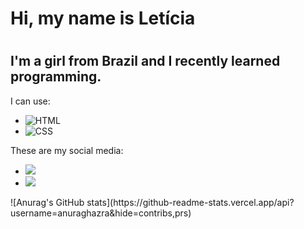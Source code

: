 <h1>Hi, my name is Letícia<h1/>
<h2>I'm a girl from Brazil and I recently learned programming.</h2>
<p>I can use:</p>
<ul>
  <li> <img src="https://img.shields.io/badge/HTML5-E34F26?style=for-the-badge&logo=html5&logoColor=white" alt="HTML"> </li>
  <li> <img src="https://img.shields.io/badge/CSS3-1572B6?style=for-the-badge&logo=css3&logoColor=white" alt="CSS"> </li>
</ul>
<p>These are my social media:</p>
<ul>
  <li> <a href="https://www.instagram.com/"><img src="https://img.shields.io/badge/Instagram-E4405F?style=for-the-badge&logo=instagram&logoColor=white"> <a/></li>
  <li> <a href="https://br.linkedin.com/"><img src="https://img.shields.io/badge/LinkedIn-0077B5?style=for-the-badge&logo=linkedin&logoColor=white"> <a/></li>
</ul>
![Anurag's GitHub stats](https://github-readme-stats.vercel.app/api?username=anuraghazra&hide=contribs,prs)
